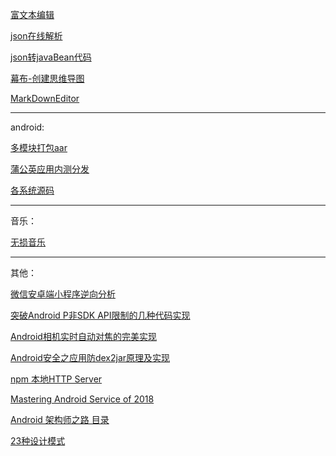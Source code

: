 [富文本编辑](http://www.vemmis.com/bjq/index.html)

[json在线解析](https://www.json.cn/#)

[json转javaBean代码](http://www.jsonschema2pojo.org/)

[幕布-创建思维导图](https://mubu.com/doc/oyR7LjAy1q)

[MarkDownEditor](https://www.zybuluo.com/mdeditor#)

---

android:

[多模块打包aar](https://github.com/adwiv/android-fat-aar)

[蒲公英应用内测分发](https://www.pgyer.com/)

[各系统源码](https://www.androidos.net.cn/sourcecode)

---

音乐：

[无损音乐](https://www.sq688.com/)

---

其他：

[微信安卓端小程序逆向分析](http://guofeng007.com/2017/10/16/wechat-mini-app/#%E5%BE%AE%E4%BF%A1%E5%AE%89%E5%8D%93%E7%AB%AF%E5%B0%8F%E7%A8%8B%E5%BA%8F%E9%80%86%E5%90%91%E5%88%86%E6%9E%90%E5%AE%83%E5%B1%B1%E4%B9%8B%E7%9F%B3%E5%8F%AF%E4%BB%A5%E6%94%BB%E7%8E%89)

[突破Android P非SDK API限制的几种代码实现](http://guofeng007.com/2018/09/18/AndroidP%E9%99%90%E5%88%B6/#%E7%AA%81%E7%A0%B4android-p%E9%9D%9Esdk-api%E9%99%90%E5%88%B6%E7%9A%84%E5%87%A0%E7%A7%8D%E4%BB%A3%E7%A0%81%E5%AE%9E%E7%8E%B0)

[Android相机实时自动对焦的完美实现](http://guofeng007.com/2018/08/06/%E7%9B%B8%E6%9C%BA%E6%8B%8D%E7%85%A7%E5%AF%B9%E7%84%A6%E6%96%B9%E6%A1%88/#android%E7%9B%B8%E6%9C%BA%E5%AE%9E%E6%97%B6%E8%87%AA%E5%8A%A8%E5%AF%B9%E7%84%A6%E7%9A%84%E5%AE%8C%E7%BE%8E%E5%AE%9E%E7%8E%B0)

[Android安全之应用防dex2jar原理及实现](https://ivonhoe.github.io/2017/02/09/%E7%BE%8E%E5%9B%A2%E5%A6%82%E4%BD%95%E9%98%B2dex2jar/)

[npm 本地HTTP Server](https://www.npmjs.com/package/local-web-server)

[Mastering Android Service of 2018](https://medium.com/mindorks/mastering-android-service-of-2018-a4a1df5ed5a6)

[Android 架构师之路 目录](https://www.jianshu.com/p/40a4b195a12a)

[23种设计模式](http://wiki.jikexueyuan.com/project/java-design-pattern/factory-pattern.html)
